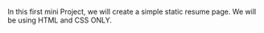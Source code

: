 In this first mini Project, we will create a simple static resume page. We will be using HTML and CSS ONLY. 
